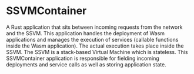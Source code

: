 # SSVMContainer
A Rust application that sits between incoming requests from the network and the SSVM. This application handles the deployment of Wasm applications and manages the execution of services (callable functions inside the Wasm application). The actual execution takes place inside the SSVM. The SSVM is a stack-based Virtual Machine which is stateless. This SSVMContainer application is responsible for fielding incoming deployments and service calls as well as storing application state.
